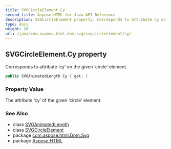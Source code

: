 ```yaml
---
title: SVGCircleElement.Cy
second_title: Aspose.HTML for Java API Reference
description: SVGCircleElement property. Corresponds to attribute cy on the given circle element
type: docs
weight: 20
url: /java/com.aspose.html.dom.svg/svgcircleelement/cy/
---
```

## SVGCircleElement.Cy property

Corresponds to attribute ‘cy’ on the given ‘circle’ element.

```java
public SVGAnimatedLength Cy { get; }
```

### Property Value

The attribute ‘cy’ of the given ‘circle’ element.

### See Also

* class [SVGAnimatedLength](../../../com.aspose.html.dom.svg.datatypes/svganimatedlength/)
* class [SVGCircleElement](../)
* package [com.aspose.html.Dom.Svg](../../svgcircleelement/)
* package [Aspose.HTML](../../../)
